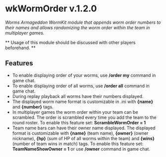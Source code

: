 # wkWormOrder v.1.2.0
_Worms Armageddon WormKit module that appends worm order numbers to their names and allows randomizing the worm order within the team in multiplayer games._

** Usage of this module should be discussed with other players beforehand. **

## Features
- To enable displaying order of your worms, use **/order my** command in game chat.
- To enable displaying order of all worms, use **/order all** command in game chat.
- During replay playback all worms have their numbers displayed. 
- The displayed worm name format is customizable in .ini with **{name}** and **{number}** tags.
- In multiplayer games the worm order within your team can be scrambled. The order is scrambled every time you add the team to the round roster. To enable this feature set: **ScrambleWormOrder = 1**
- Team name bars can have their owner name displayed. The displayed format is customizable with **{name}** (team name), **{owner}** (owner nickname), **{hp}** (sum of HP of all worms within the team) and **{wins}** (number of team wins in match) tags. To enable this feature set: **TeamNameShowOwner = 1** or use **/owner** command in game chat.
